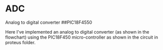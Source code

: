 # ADC
Analog to digital converter ##PIC18F4550

Here I've implemented an analog to digital converter (as shown in the flowchart) using the PIC18F450 micro-controller as shown in the circuit in proteus folder.

